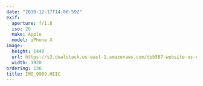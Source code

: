 ```yaml
---
date: "2019-12-17T14:00:59Z"
exif:
  aperture: f/1.8
  iso: 20
  make: Apple
  model: iPhone X
image:
  height: 1440
  url: https://s3.dualstack.us-east-1.amazonaws.com/dpb587-website-us-east-1/asset/gallery/2019-south-america/49c80061-0e62-b5c9-4e15-8ec48310d421~1920.jpg
  width: 1920
ordering: 136
title: IMG_9989.HEIC
---
```

